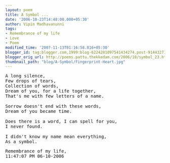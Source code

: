 ```yaml
---
layout: poem
title: A Symbol ...
date: '2006-10-23T14:48:00.000+05:30'
author: Vipin Madhavanunni
tags:
- Remembrance of my life
- Love
- Poem
modified_time: '2007-11-13T01:16:58.816+05:30'
blogger_id: tag:blogger.com,1999:blog-6224281097541434274.post-9144327148042374440
blogger_orig_url: http://poems.pattu.thekkedam.com/2006/10/symbol_23.html
thumbnail_path: "blog/A-Symbol/Fingerprint-Heart.jpg"
---
```

<pre>
A long silence, 
Few drops of tears, 
Collection of words, 
Dream of you, for a life together, 
That's me with few letters of a name. 

Sorrow doesn't end with these words, 
Dream of you became time. 

Does there is a word, I can spell for you, 
I never found. 

I didn't know my name mean everything, 
As a symbol.
</pre>

<pre>
Remembrance of my life,
11:47:07 PM 06-10-2006
</pre>
